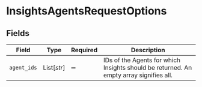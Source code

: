 # InsightsAgentsRequestOptions


## Fields

| Field                                                                                  | Type                                                                                   | Required                                                                               | Description                                                                            |
| -------------------------------------------------------------------------------------- | -------------------------------------------------------------------------------------- | -------------------------------------------------------------------------------------- | -------------------------------------------------------------------------------------- |
| `agent_ids`                                                                            | List[*str*]                                                                            | :heavy_minus_sign:                                                                     | IDs of the Agents for which Insights should be returned. An empty array signifies all. |